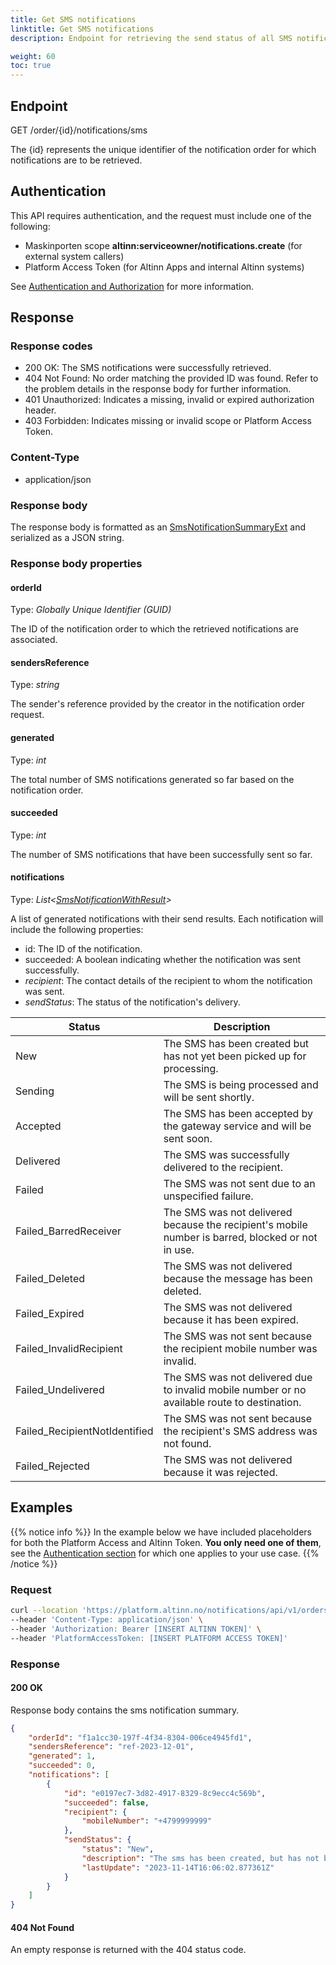 ```yaml
---
title: Get SMS notifications
linktitle: Get SMS notifications 
description: Endpoint for retrieving the send status of all SMS notifications generated by a notification order.

weight: 60
toc: true
---
```


## Endpoint

GET /order/{id}/notifications/sms

The {id} represents the unique identifier of the notification order for which notifications are to be retrieved.

## Authentication

This API requires authentication, and the request must include one of the following:

- Maskinporten scope __altinn:serviceowner/notifications.create__ (for external system callers)
- Platform Access Token (for Altinn Apps and internal Altinn systems)

See [Authentication and Authorization](../../../api/#authentication--authorization) for more information.

## Response

### Response codes
- 200 OK: The SMS notifications were successfully retrieved.
- 404 Not Found: No order matching the provided ID was found. Refer to the problem details in the response body for further information.
- 401 Unauthorized: Indicates a missing, invalid or expired authorization header.
- 403 Forbidden: Indicates missing or invalid scope or Platform Access Token.

### Content-Type
- application/json

### Response body
The response body is formatted as an
[SmsNotificationSummaryExt](https://github.com/Altinn/altinn-notifications/blob/main/src/Altinn.Notifications/Models/SmsNotificationSummaryExt.cs)
and serialized as a JSON string.


### Response body properties

#### orderId
Type: _Globally Unique Identifier (GUID)_

The ID of the notification order to which the retrieved notifications are associated.

#### sendersReference
Type: _string_

The sender's reference provided by the creator in the notification order request.

#### generated
Type: _int_

The total number of SMS notifications generated so far based on the notification order.

#### succeeded
Type: _int_

The number of SMS notifications that have been successfully sent so far.

#### notifications
Type: _List\<[SmsNotificationWithResult](https://github.com/Altinn/altinn-notifications/blob/main/src/Altinn.Notifications/Models/SmsNotificationWithResultExt.cs)\>_

A list of generated notifications with their send results. Each notification will include the following properties:
  - id: The ID of the notification.
  - succeeded: A boolean indicating whether the notification was sent successfully.
  - _recipient_: The contact details of the recipient to whom the notification was sent.
  - _sendStatus_: The status of the notification's delivery.

| Status                        | Description                                                                                       |
|-------------------------------|---------------------------------------------------------------------------------------------------|
| New                           | The SMS has been created but has not yet been picked up for processing.                           |
| Sending                       | The SMS is being processed and will be sent shortly.                                              |
| Accepted                      | The SMS has been accepted by the gateway service and will be sent soon.                           |
| Delivered                     | The SMS was successfully delivered to the recipient.                                              |
| Failed                        | The SMS was not sent due to an unspecified failure.                                               |
| Failed_BarredReceiver         | The SMS was not delivered because the recipient's mobile number is barred, blocked or not in use. |
| Failed_Deleted                | The SMS was not delivered because the message has been deleted.                                   |
| Failed_Expired                | The SMS was not delivered because it has been expired.                                            |
| Failed_InvalidRecipient       | The SMS was not sent because the recipient mobile number was invalid.                             |
| Failed_Undelivered            | The SMS was not delivered due to invalid mobile number or no available route to destination.      |
| Failed_RecipientNotIdentified | The SMS was not sent because the recipient's SMS address was not found.                           |
| Failed_Rejected               | The SMS was not delivered because it was rejected.                                                |

## Examples
{{% notice info %}}
In the example below we have included placeholders for both the Platform Access and Altinn Token.
__You only need one of them__, see the [Authentication section](#authentication) for which one applies to your use case.
{{% /notice %}}

### Request
```bash
curl --location 'https://platform.altinn.no/notifications/api/v1/orders/f1a1cc30-197f-4f34-8304-006ce4945fd1/notifications/sms' \
--header 'Content-Type: application/json' \
--header 'Authorization: Bearer [INSERT ALTINN TOKEN]' \
--header 'PlatformAccessToken: [INSERT PLATFORM ACCESS TOKEN]'
```

### Response

#### 200 OK
Response body contains the sms notification summary.

```json
{
    "orderId": "f1a1cc30-197f-4f34-8304-006ce4945fd1",
    "sendersReference": "ref-2023-12-01",
    "generated": 1,
    "succeeded": 0,
    "notifications": [
        {
            "id": "e0197ec7-3d82-4917-8329-8c9ecc4c569b",
            "succeeded": false,
            "recipient": {
                "mobileNumber": "+4799999999"
            },
            "sendStatus": {
                "status": "New",
                "description": "The sms has been created, but has not been picked up for processing yet.",
                "lastUpdate": "2023-11-14T16:06:02.877361Z"
            }
        }
    ]
}
```

#### 404 Not Found
An empty response is returned with the 404 status code.
